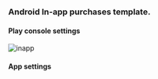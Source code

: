 
### Android In-app purchases template.

#### Play console settings

![inapp](https://cloud.githubusercontent.com/assets/5750211/12825189/af0e16ec-cb7d-11e5-8d50-65f61a407db2.png)


#### App settings
